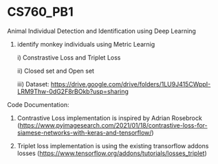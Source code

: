 # CS760_PB1
Animal Individual Detection and Identification using Deep Learning 

1) identify monkey individuals using Metric Learnig 

    i) Constrastive Loss and Triplet Loss

    ii) Closed set and Open set

    iii) Dataset: https://drive.google.com/drive/folders/1LU9J415CWppI-LRM9Thw-0dG2F8rBOkb?usp=sharing


Code Documentation:

1) Contrastive Loss implementation is inspired by Adrian Rosebrock (https://www.pyimagesearch.com/2021/01/18/contrastive-loss-for-siamese-networks-with-keras-and-tensorflow/) 

2) Triplet loss implementation is using the existing transorflow addons losses (https://www.tensorflow.org/addons/tutorials/losses_triplet)

